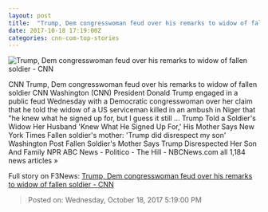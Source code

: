 ```yaml
---
layout: post
title:  "Trump, Dem congresswoman feud over his remarks to widow of fallen soldier - CNN"
date: 2017-10-18 17:19:00Z
categories: cnn-com-top-stories
---
```


![Trump, Dem congresswoman feud over his remarks to widow of fallen soldier - CNN](http://cdn.cnn.com/cnnnext/dam/assets/171017234240-frederica-wilson-super-tease.jpg)

CNN Trump, Dem congresswoman feud over his remarks to widow of fallen soldier CNN Washington (CNN) President Donald Trump engaged in a public feud Wednesday with a Democratic congresswoman over her claim that he told the widow of a US serviceman killed in an ambush in Niger that "he knew what he signed up for, but I guess it still ... Trump Told a Soldier's Widow Her Husband 'Knew What He Signed Up For,' His Mother Says New York Times Fallen soldier's mother: 'Trump did disrespect my son' Washington Post Fallen Soldier's Mother Says Trump Disrespected Her Son And Family NPR ABC News - Politico - The Hill - NBCNews.com all 1,184 news articles »


Full story on F3News: [Trump, Dem congresswoman feud over his remarks to widow of fallen soldier - CNN](http://www.f3nws.com/n/mzDKGE)

> Posted on: Wednesday, October 18, 2017 5:19:00 PM
